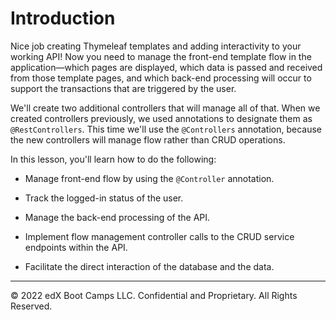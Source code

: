 # Introduction

Nice job creating Thymeleaf templates and adding interactivity to your working API! Now you need to manage the front-end template flow in the application—which pages are displayed, which data is passed and received from those template pages, and which back-end processing will occur to support the transactions that are triggered by the user.

We'll create two additional controllers that will manage all of that. When we created controllers previously, we used annotations to designate them as `@RestControllers`. This time we'll use the `@Controllers` annotation, because the new controllers will manage flow rather than CRUD operations.

In this lesson, you'll learn how to do the following:

* Manage front-end flow by using the `@Controller` annotation.

* Track the logged-in status of the user.

* Manage the back-end processing of the API.

* Implement flow management controller calls to the CRUD service endpoints within the API.

* Facilitate the direct interaction of the database and the data.

---
© 2022 edX Boot Camps LLC. Confidential and Proprietary. All Rights Reserved.